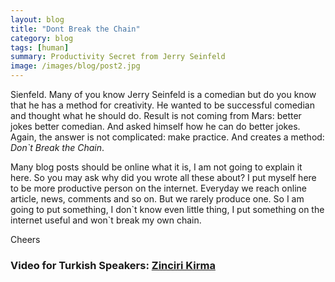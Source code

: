 ```yaml
---
layout: blog
title: "Dont Break the Chain"
category: blog
tags: [human]  
summary: Productivity Secret from Jerry Seinfeld
image: /images/blog/post2.jpg
---
```


Sienfeld. Many of you know Jerry Seinfeld is a comedian but do you know that he has a method for creativity. He wanted to be successful comedian and thought what he should do. Result is not coming from Mars: better jokes better comedian. And asked himself how he can do better jokes. Again, the answer is not complicated: make practice. And creates a method: *Don\`t Break the Chain*. 

Many blog posts should be online what it is, I am not going to explain it here. So you may ask why did you wrote all these about? I put myself here to be more productive person on the internet. Everyday we reach online article, news, comments and so on. But we rarely produce one. So I am going to put something, I don\`t know even little thing, I put something on the internet useful and won\`t break my own chain.

Cheers

### Video for Turkish Speakers: [Zinciri Kirma]

[Zinciri Kirma]: <https://www.youtube.com/watch?v=oNmXH2uN0Do>

